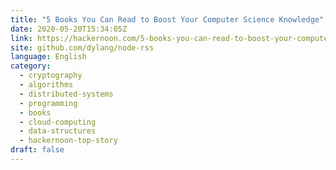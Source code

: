 ```yaml
---
title: "5 Books You Can Read to Boost Your Computer Science Knowledge"
date: 2020-05-20T15:34:05Z
link: https://hackernoon.com/5-books-you-can-read-to-boost-your-computer-science-knowledge-411r3v2c?source=rss&utm_medium=RSS&utm_source=news.12bit.vn
site: github.com/dylang/node-rss
language: English
category:
  - cryptography
  - algorithms
  - distributed-systems
  - programming
  - books
  - cloud-computing
  - data-structures
  - hackernoon-top-story
draft: false
---
```

